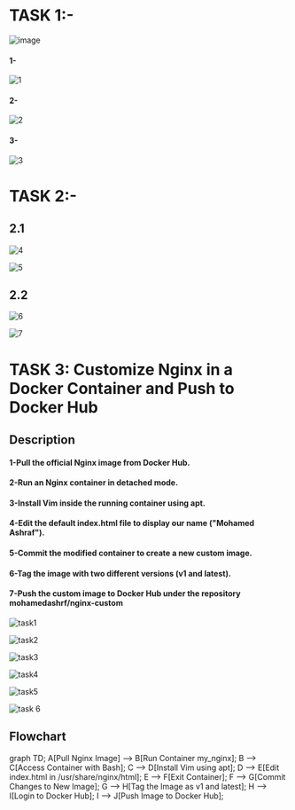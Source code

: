 # TASK 1:-

![image](https://github.com/user-attachments/assets/6109f60e-283e-42bd-af97-3ce8bfb44772)


#### 1-

![1](https://github.com/user-attachments/assets/e14eb82d-05dc-4a68-a1a8-cdec371a930c)

#### 2-

![2](https://github.com/user-attachments/assets/65a45db1-f5cf-4159-bb60-820d32651a45)


#### 3-

![3](https://github.com/user-attachments/assets/ddda3d8c-2317-4c9d-9785-fdbfc7804592)



# TASK 2:-


## 2.1
![4](https://github.com/user-attachments/assets/673f328d-8f31-4198-9ee9-c0be99007305)


![5](https://github.com/user-attachments/assets/22d16ee4-0ec2-4eba-a429-f8c70d5ff11b)


## 2.2

![6](https://github.com/user-attachments/assets/47fbc829-a4aa-450d-97ef-8d13bb635b34)

![7](https://github.com/user-attachments/assets/a9872293-7d88-45ff-8ee8-d12556cbc2ce)






# TASK 3: Customize Nginx in a Docker Container and Push to Docker Hub

## Description

#### 1-Pull the official Nginx image from Docker Hub.
#### 2-Run an Nginx container in detached mode.
#### 3-Install Vim inside the running container using apt.
#### 4-Edit the default index.html file to display our name ("Mohamed Ashraf").
#### 5-Commit the modified container to create a new custom image.
#### 6-Tag the image with two different versions (v1 and latest).
#### 7-Push the custom image to Docker Hub under the repository mohamedashrf/nginx-custom


![task1](https://github.com/user-attachments/assets/e94f42d3-3cc5-4192-a0b2-89b82c798be4)


![task2](https://github.com/user-attachments/assets/7dfc7839-1020-45f8-8345-c0bf589b2e6d)


![task3](https://github.com/user-attachments/assets/23f86ede-8735-485e-9cc6-305f4bf7e904)


![task4](https://github.com/user-attachments/assets/216d9338-7371-4fd6-a398-9e63e08ffcb1)


![task5](https://github.com/user-attachments/assets/f36f5f79-2e46-4468-ab54-3260033d39ff)


![task 6](https://github.com/user-attachments/assets/e46f9425-f017-4af4-aa17-2ce2346c4e4f)





## Flowchart

graph TD;
    A[Pull Nginx Image] --> B[Run Container my_nginx];
    B --> C[Access Container with Bash];
    C --> D[Install Vim using apt];
    D --> E[Edit index.html in /usr/share/nginx/html];
    E --> F[Exit Container];
    F --> G[Commit Changes to New Image];
    G --> H[Tag the Image as v1 and latest];
    H --> I[Login to Docker Hub];
    I --> J[Push Image to Docker Hub];





